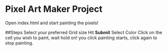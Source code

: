 # Pixel Art Maker Project
 
 Open index.html and start painting the pixels!

##Steps
 Select your preferred Grid size
 Hit **Submit**
 Select Color
 Click on the cell you wish to paint, wait hold on! you click painting starts, click again to stop painting.
